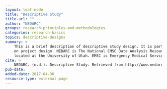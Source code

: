 ```yaml
---
layout: leaf-node
title: "Descriptive Study"
title-url: ""
author: "NEDARC"
groups: research-principles-and-methodologies
categories: research-basics
topics: descriptive-designs
summary: >
    This is a brief description of descriptive study design. It is part of a larger topic
    on project design. NEDARC is The National EMSC Data Analysis Resource Center and is
    located at the University of Utah. EMSC is Emergency Medical Services for Children.
cite: >
    NEDARC. (n.d.). Descriptive Study. Retrieved from http://www.nedarc.org/statisticalhelp/projectDesign/descriptiveStudy.html
pub-date:
added-date: 2017-04-30
resource-type: external-page
---
```

